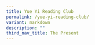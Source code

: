 ```yaml
---
title: Yue Yi Reading Club
permalink: /yue-yi-reading-club/
variant: markdown
description: ""
third_nav_title: The Present
---
```

